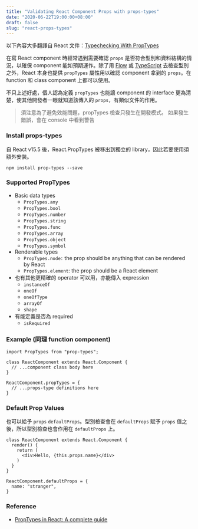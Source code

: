 ```yaml
---
title: "Validating React Component Props with props-types"
date: "2020-06-22T19:00:00+08:00"
draft: false
slug: "react-props-types"
---
```


以下內容大多翻譯自 React 文件：[Typechecking With PropTypes](https://zh-hant.reactjs.org/docs/typechecking-with-proptypes.html)

在寫 React component 時經常遇到需要確認 `props` 是否符合型別和資料結構的情況，以確保 component 能如預期運作。除了用 [Flow](https://flow.org/) 或 [TypeScript](https://www.typescriptlang.org/) 去檢查型別之外，React 本身也提供 `propTypes` 屬性用以確認 component 拿到的 `props`。在 function 和 class component 上都可以使用。

不只上述好處，個人認為定義 `propTypes` 也能讓 component 的 interface 更為清楚，使其他開發者一眼就知道該傳入的 `props`，有類似文件的作用。

<!--more-->

> 須注意為了避免效能問題，propTypes 檢查只發生在開發模式。
> 如果發生錯誤，會在 console 中看到警告

### Install props-types

自 React v15.5 後，React.PropTypes 被移出到獨立的 library，因此若要使用須額外安裝。

```
npm install prop-types --save
```

### Supported PropTypes

- Basic data types
  - `PropTypes.any`
  - `PropTypes.bool `
  - `PropTypes.number`
  - `PropTypes.string `
  - `PropTypes.func`
  - `PropTypes.array`
  - `PropTypes.object`
  - `PropTypes.symbol`
- Renderable types
  - `PropTypes.node` :  the prop should be anything that can be rendered by React 
  - `PropTypes.element`: the prop should be a React element
- 也有其他更精確的 operator 可以用，亦能傳入 expression
  - `instanceOf`
  - `oneOf`
  - `oneOfType`
  - `arrayOf`
  - `shape`
- 有能定義是否為 required
  - `isRequired`

### Example (同理 function component)

```
import PropTypes from "prop-types";

class ReactComponent extends React.Component {
  // ...component class body here
}

ReactComponent.propTypes = {
  // ...props-type definitions here
}
```

### Default Prop Values

也可以給予 `props` `defaultProps`。型別檢查會在 `defaultProps` 賦予 `props` 值之後，所以型別檢查也會作用在 `defaultProps` 上。

```
class ReactComponent extends React.Component {
  render() {
    return (
      <div>Hello, {this.props.name}</div>
    )
  }
}

ReactComponent.defaultProps = {
  name: "stranger",
}
```

### Reference

- [PropTypes in React: A complete guide](https://blog.logrocket.com/validating-react-component-props-with-prop-types-ef14b29963fc/)
